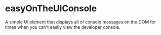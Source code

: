 # easyOnTheUIConsole
A simple UI element that displays all of console messages on the DOM for times when you can't easily view the developer console.
